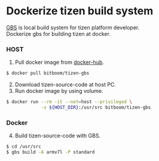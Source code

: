 # Dockerize tizen build system

[GBS][1] is local build system for tizen platform developer.  
Dockerize gbs for building tizen at docker.

### HOST
1. Pull docker image from [docker-hub][2].
```sh
$ docker pull bitboom/tizen-gbs
```

2. Download tizen-source-code at host PC.
3. Run docker image by using volume.
```sh
$ docker run --rm -it --net=host --privileged \
             -v ${HOST_DIR}:/usr/src bitboom/tizen-gbs
```
### Docker
4. Build tizen-source-code with GBS.
```sh
$ cd /usr/src
$ gbs build -A armv7l -P standard
```

[1]:https://source.tizen.org/documentation/reference/git-build-system
[2]:https://hub.docker.com/r/bitboom/tizen-gbs/
